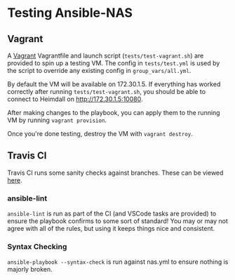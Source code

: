 # Testing Ansible-NAS

## Vagrant

A [Vagrant](https://www.vagrantup.com/) Vagrantfile and launch script (`tests/test-vagrant.sh`) are provided to spin up a testing VM. The config in `tests/test.yml` is used by the script to override any existing config in `group_vars/all.yml`.

By default the VM will be available on 172.30.1.5. If everything has worked correctly after running `tests/test-vagrant.sh`, you should be able to connect to Heimdall on http://172.30.1.5:10080.

After making changes to the playbook, you can apply them to the running VM by running `vagrant provision`.

Once you're done testing, destroy the VM with `vagrant destroy`.

## Travis CI

Travis CI runs some sanity checks against branches. These can be viewed [here](https://github.com/davestephens/ansible-nas/blob/master/.travis.yml).

### ansible-lint

`ansible-lint` is run as part of the CI (and VSCode tasks are provided) to ensure the playbook confirms to some sort of standard! You may or may not agree with all of the rules, but using it keeps things nice and consistent.

### Syntax Checking

`ansible-playbook --syntax-check` is run against nas.yml to ensure nothing is majorly broken.